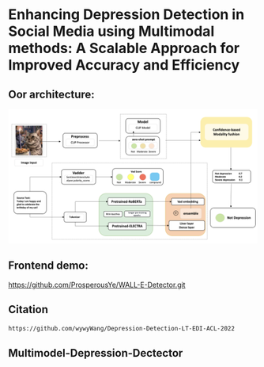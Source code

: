 # Enhancing Depression Detection in Social Media using Multimodal methods: A Scalable Approach for Improved Accuracy and Efficiency

## Oor architecture:
![image](./structure.png)

## Frontend demo:
https://github.com/ProsperousYe/WALL-E-Detector.git

## Citation
```
https://github.com/wywyWang/Depression-Detection-LT-EDI-ACL-2022
```
## Multimodel-Depression-Dectector
